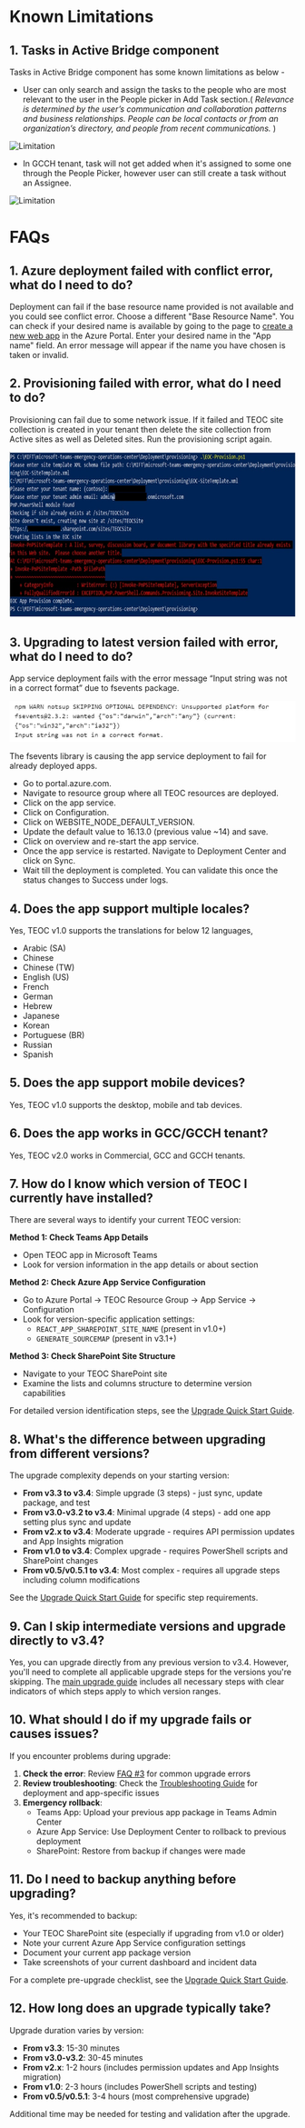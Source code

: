 # Known Limitations

## 1. Tasks in Active Bridge component
Tasks in Active Bridge component has some known limitations as below -

- User can only search and assign the tasks to the people who are most relevant to the user in the People picker in Add Task section.( *Relevance is determined by the user’s communication and collaboration patterns and business relationships. People can be local contacts or from an organization’s directory, and people from recent communications.* )

![Limitation](./Images/AddTask.png)

- In GCCH tenant, task will not get added when it's assigned to some one through the People Picker, however user can still create a task without an Assignee.

![Limitation](./Images/GCCHTasks.png)

# FAQs

## 1. Azure deployment failed with conflict error, what do I need to do?
Deployment can fail if the base resource name provided is not available and you could see conflict error. Choose a different "Base Resource Name". You can check if your desired name is available by going to the page to [create a new web app](https://portal.azure.com/#create/Microsoft.WebSite) in the Azure Portal. Enter your desired name in the "App name" field. An error message will appear if the name you have chosen is taken or invalid.

## 2. Provisioning failed with error, what do I need to do?
Provisioning can fail due to some network issue. If it failed and TEOC site collection is created in your tenant then delete the site collection from Active sites as well as Deleted sites. Run the provisioning script again.

![ProvisioningError](./Images/ProvisioningError.png)

## 3. Upgrading to latest version failed with error, what do I need to do?
App service deployment fails with the error message “Input string was not in a correct format” due to fsevents package.

![UpgradeError](./Images/NodeError.png)

The fsevents library is causing the app service deployment to fail for already deployed apps.

-	Go to portal.azure.com. 
-   Navigate to resource group where all TEOC resources are deployed.
-	Click on the app service.
-   Click on Configuration.
-	Click on WEBSITE_NODE_DEFAULT_VERSION.
-	Update the default value to 16.13.0 (previous value ~14) and save.
-	Click on overview and re-start the app service.
-	Once the app service is restarted. Navigate to Deployment Center and click on Sync.
-	Wait till the deployment is completed. You can validate this once the status changes to Success under logs. 


 ## 4. Does the app support multiple locales?

 Yes, TEOC v1.0 supports the translations for below 12 languages, 

- Arabic (SA)
- Chinese
- Chinese (TW)
- English (US)
- French
- German
- Hebrew
- Japanese
- Korean
- Portuguese (BR)
- Russian
- Spanish

## 5. Does the app support mobile devices?

Yes, TEOC v1.0 supports the desktop, mobile and tab devices.

## 6. Does the app works in GCC/GCCH tenant?

Yes, TEOC v2.0 works in Commercial, GCC and GCCH tenants.

## 7. How do I know which version of TEOC I currently have installed?

There are several ways to identify your current TEOC version:

**Method 1: Check Teams App Details**
- Open TEOC app in Microsoft Teams
- Look for version information in the app details or about section

**Method 2: Check Azure App Service Configuration**
- Go to Azure Portal → TEOC Resource Group → App Service → Configuration
- Look for version-specific application settings:
  - `REACT_APP_SHAREPOINT_SITE_NAME` (present in v1.0+)
  - `GENERATE_SOURCEMAP` (present in v3.1+)

**Method 3: Check SharePoint Site Structure**
- Navigate to your TEOC SharePoint site
- Examine the lists and columns structure to determine version capabilities

For detailed version identification steps, see the [Upgrade Quick Start Guide](./UpgradeQuickStart.md#step-1-identify-your-current-version).

## 8. What's the difference between upgrading from different versions?

The upgrade complexity depends on your starting version:

- **From v3.3 to v3.4**: Simple upgrade (3 steps) - just sync, update package, and test
- **From v3.0-v3.2 to v3.4**: Minimal upgrade (4 steps) - add one app setting plus sync and update
- **From v2.x to v3.4**: Moderate upgrade - requires API permission updates and App Insights migration
- **From v1.0 to v3.4**: Complex upgrade - requires PowerShell scripts and SharePoint changes
- **From v0.5/v0.5.1 to v3.4**: Most complex - requires all upgrade steps including column modifications

See the [Upgrade Quick Start Guide](./UpgradeQuickStart.md#step-2-choose-your-upgrade-path) for specific step requirements.

## 9. Can I skip intermediate versions and upgrade directly to v3.4?

Yes, you can upgrade directly from any previous version to v3.4. However, you'll need to complete all applicable upgrade steps for the versions you're skipping. The [main upgrade guide](./Upgrade.md) includes all necessary steps with clear indicators of which steps apply to which version ranges.

## 10. What should I do if my upgrade fails or causes issues?

If you encounter problems during upgrade:

1. **Check the error**: Review [FAQ #3](#3-upgrading-to-latest-version-failed-with-error-what-do-i-need-to-do) for common upgrade errors
2. **Review troubleshooting**: Check the [Troubleshooting Guide](./Troubleshooting.md) for deployment and app-specific issues
3. **Emergency rollback**: 
   - Teams App: Upload your previous app package in Teams Admin Center
   - Azure App Service: Use Deployment Center to rollback to previous deployment
   - SharePoint: Restore from backup if changes were made

## 11. Do I need to backup anything before upgrading?

Yes, it's recommended to backup:
- Your TEOC SharePoint site (especially if upgrading from v1.0 or older)
- Note your current Azure App Service configuration settings
- Document your current app package version
- Take screenshots of your current dashboard and incident data

For a complete pre-upgrade checklist, see the [Upgrade Quick Start Guide](./UpgradeQuickStart.md#pre-upgrade-checklist).

## 12. How long does an upgrade typically take?

Upgrade duration varies by version:
- **From v3.3**: 15-30 minutes
- **From v3.0-v3.2**: 30-45 minutes  
- **From v2.x**: 1-2 hours (includes permission updates and App Insights migration)
- **From v1.0**: 2-3 hours (includes PowerShell scripts and testing)
- **From v0.5/v0.5.1**: 3-4 hours (most comprehensive upgrade)

Additional time may be needed for testing and validation after the upgrade.